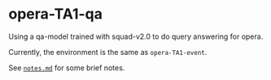 # opera-TA1-qa

Using a qa-model trained with squad-v2.0 to do query answering for opera.

Currently, the environment is the same as `opera-TA1-event`.

See [`notes.md`](notes.md) for some brief notes.
